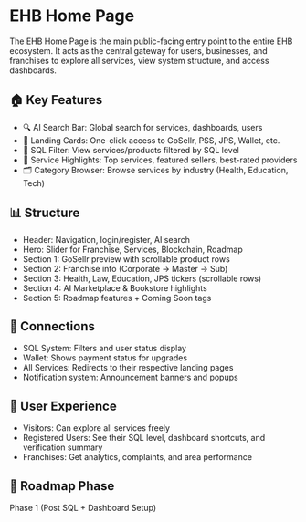 # EHB Home Page

The EHB Home Page is the main public-facing entry point to the entire EHB ecosystem. It acts as the central gateway for users, businesses, and franchises to explore all services, view system structure, and access dashboards.

## 🏠 Key Features

- 🔍 AI Search Bar: Global search for services, dashboards, users
- 🎯 Landing Cards: One-click access to GoSellr, PSS, JPS, Wallet, etc.
- 🧠 SQL Filter: View services/products filtered by SQL level
- 📢 Service Highlights: Top services, featured sellers, best-rated providers
- 🗂️ Category Browser: Browse services by industry (Health, Education, Tech)

## 📊 Structure

- Header: Navigation, login/register, AI search
- Hero: Slider for Franchise, Services, Blockchain, Roadmap
- Section 1: GoSellr preview with scrollable product rows
- Section 2: Franchise info (Corporate → Master → Sub)
- Section 3: Health, Law, Education, JPS tickers (scrollable rows)
- Section 4: AI Marketplace & Bookstore highlights
- Section 5: Roadmap features + Coming Soon tags

## 🔗 Connections

- SQL System: Filters and user status display
- Wallet: Shows payment status for upgrades
- All Services: Redirects to their respective landing pages
- Notification system: Announcement banners and popups

## 🔐 User Experience

- Visitors: Can explore all services freely
- Registered Users: See their SQL level, dashboard shortcuts, and verification summary
- Franchises: Get analytics, complaints, and area performance

## 🚀 Roadmap Phase
Phase 1 (Post SQL + Dashboard Setup)